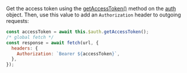 Get the access token using the [getAccessToken()](https://github.com/okta/okta-oidc-js/tree/master/packages/okta-vue#authgetaccesstoken) method on the [auth](https://github.com/okta/okta-oidc-js/tree/master/packages/okta-vue#auth) object. Then, use this value to add an `Authorization` header to outgoing requests:

```javascript
const accessToken = await this.$auth.getAccessToken();
/* global fetch */
const response = await fetch(url, {
  headers: {
    Authorization: `Bearer ${accessToken}`,
  },
});
```
